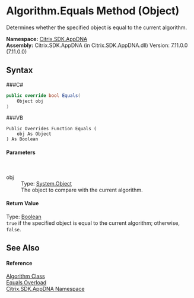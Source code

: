 # Algorithm.Equals Method (Object)
 

Determines whether the specified object is equal to the current algorithm.

**Namespace:**&nbsp;<a href="N_Citrix_SDK_AppDNA">Citrix.SDK.AppDNA</a><br />**Assembly:**&nbsp;Citrix.SDK.AppDNA (in Citrix.SDK.AppDNA.dll) Version: 7.11.0.0 (7.11.0.0)

## Syntax

###C#
```csharp
public override bool Equals(
	Object obj
)
```

###VB
```vbnet
Public Overrides Function Equals ( 
	obj As Object
) As Boolean
```


#### Parameters
&nbsp;<dl><dt>obj</dt><dd>Type: <a href="http://msdn2.microsoft.com/en-us/library/e5kfa45b" target="_blank">System.Object</a><br />The object to compare with the current algorithm.</dd></dl>

#### Return Value
Type: <a href="http://msdn2.microsoft.com/en-us/library/a28wyd50" target="_blank">Boolean</a><br />`true` if the specified object is equal to the current algorithm; otherwise, `false`.

## See Also


#### Reference
<a href="T_Citrix_SDK_AppDNA_Algorithm">Algorithm Class</a><br /><a href="Overload_Citrix_SDK_AppDNA_Algorithm_Equals">Equals Overload</a><br /><a href="N_Citrix_SDK_AppDNA">Citrix.SDK.AppDNA Namespace</a><br />